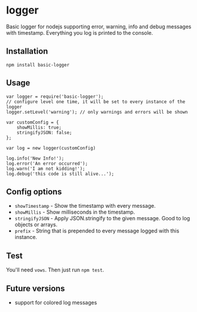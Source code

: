 logger
======

Basic logger for nodejs supporting error, warning, info and debug messages with timestamp.
Everything you log is printed to the console.

Installation
------------

	npm install basic-logger

Usage
-----

	var logger = require('basic-logger');
	// configure level one time, it will be set to every instance of the logger
	logger.setLevel('warning'); // only warnings and errors will be shown

	var customConfig = {
		showMillis: true;
		stringifyJSON: false;
	};

	var log = new logger(customConfig)

	log.info('New Info!');
	log.error('An error occurred');
	log.warn('I am not kidding!');
	log.debug('this code is still alive...');
	
Config options
--------------

* `showTimestamp` - Show the timestamp with every message.
* `showMillis` - Show milliseconds in the timestamp.
* `stringifyJSON` - Apply JSON.stringify to the given message. Good to log objects or arrays.
* `prefix` - String that is prepended to every message logged with this instance.

Test
----

You'll need `vows`. Then just run `npm test`.

Future versions
---------------

* support for colored log messages
